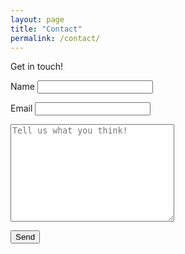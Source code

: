 ```yaml
---
layout: page
title: "Contact"
permalink: /contact/
---
```


Get in touch!

<form name="contact" netlify>
  <p>
    <label>Name <input type="text" name="name" required/></label>
  </p>
  <p>
    <label>Email <input type="email" name="email" required/></label>
  </p>
    <textarea name="desc" placeholder = "Tell us what you think!" rows = "10" cols = "30"/></textarea>
  <p>
    <button type="submit">Send</button>
  </p>
</form>
